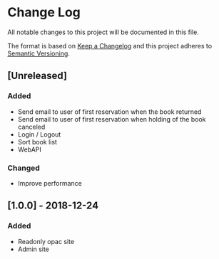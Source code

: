 # Change Log
All notable changes to this project will be documented in this file.

The format is based on [Keep a Changelog](http://keepachangelog.com/)
and this project adheres to [Semantic Versioning](http://semver.org/).

## [Unreleased]
### Added
- Send email to user of first reservation when the book returned
- Send email to user of first reservation when holding of the book canceled
- Login / Logout
- Sort book list
- WebAPI

### Changed
- Improve performance

## [1.0.0] - 2018-12-24
### Added
- Readonly opac site
- Admin site
